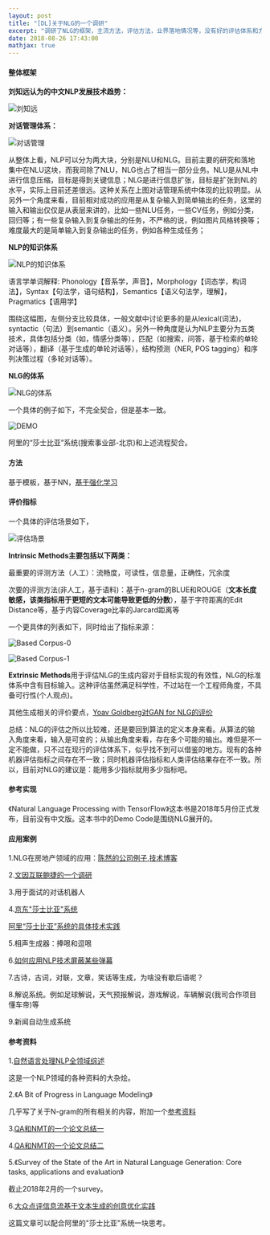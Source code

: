 ```yaml
---
layout: post
title: "[DL]关于NLG的一个调研"
excerpt: "调研了NLG的框架，主流方法，评估方法，业界落地情况等，没有好的评估体系和方法会制约NLG的发展，因此设计合理有效好用的评估指标是一个非常有挑战性的问题。"
date: 2018-08-26 17:43:00
mathjax: true
---
```


#### 整体框架

**刘知远认为的中文NLP发展技术趋势：**

![刘知远](http://wx1.sinaimg.cn/mw690/aba7d18bgy1fulvjtwt4gj20k00e90ze.jpg)

**对话管理体系：**

![对话管理](http://wx4.sinaimg.cn/mw690/aba7d18bgy1fulvjt9it2j20go05xmxl.jpg)

从整体上看，NLP可以分为两大块，分别是NLU和NLG。目前主要的研究和落地集中在NLU这块，而我司除了NLU，NLG也占了相当一部分业务。NLU是从NL中进行信息压缩，目标是得到关键信息；NLG是进行信息扩张，目标是扩张到NL的水平，实际上目前还差很远。这种关系在上图对话管理系统中体现的比较明显。从另外一个角度来看，目前相对成功的应用是从复杂输入到简单输出的任务，这里的输入和输出仅仅是从表层来讲的，比如一些NLU任务，一些CV任务，例如分类，回归等；有一些复杂输入到复杂输出的任务，不严格的说，例如图片风格转换等；难度最大的是简单输入到复杂输出的任务，例如各种生成任务；

**NLP的知识体系**

![NLP的知识体系](http://wx3.sinaimg.cn/mw690/aba7d18bgy1fulzf16u0uj20ya0hqjrr.jpg)

语言学单词解释: Phonology【音系学，声音】，Morphology【词态学，构词法】，Syntax【句法学，语句结构】，Semantics【语义句法学，理解】，Pragmatics【语用学】

围绕这幅图，左侧分支比较具体，一般文献中讨论更多的是从lexical(词法)，syntactic（句法）到semantic（语义）。另外一种角度是认为NLP主要分为五类技术，具体包括分类（如，情感分类等），匹配（如搜索，问答，基于检索的单轮对话等），翻译（基于生成的单轮对话等），结构预测（NER, POS tagging）和序列决策过程（多轮对话等）。

**NLG的体系**

![NLG的体系](http://wx1.sinaimg.cn/mw690/aba7d18bgy1fulzr15alzj20yg0icabn.jpg)

一个具体的例子如下，不完全契合，但是基本一致。

![DEMO](http://wx2.sinaimg.cn/mw690/aba7d18bgy1fun7ppksw3j20rf0mmagc.jpg)

阿里的“莎士比亚”系统(搜索事业部-北京)和上述流程契合。


#### 方法

基于模板，基于NN，[基于强化学习](https://zhuanlan.zhihu.com/p/22385421)

#### 评价指标

一个具体的评估场景如下，

![评估场景](http://wx2.sinaimg.cn/mw690/aba7d18bgy1fun5oa2g5oj20tf0jlte3.jpg)

**Intrinsic Methods主要包括以下两类：**

最重要的评测方法（人工）：流畅度，可读性，信息量，正确性，冗余度  

次要的评测方法(非人工，基于语料)：基于n-gram的BLUE和ROUGE（**文本长度敏感，该类指标用于更短的文本可能导致更低的分数**），基于字符距离的Edit Distance等，基于内容Coverage比率的Jarcard距离等

一个更具体的列表如下，同时给出了指标来源：

![Based Corpus-0](http://wx1.sinaimg.cn/mw690/aba7d18bgy1fun616qwrij20pt0majxs.jpg)

![Based Corpus-1](http://wx4.sinaimg.cn/mw690/aba7d18bgy1fun617b8wbj20pt0cgjv7.jpg)

**Extrinsic Methods**用于评估NLG的生成内容对于目标实现的有效性，NLG的标准体系中含有目标输入。这种评估虽然满足科学性，不过站在一个工程师角度，不具备可行性(个人观点)。

其他生成相关的评价要点，[Yoav Goldberg对GAN for NLG的评价](https://www.zhihu.com/question/60902505/answer/181516454)

总结：NLG的评估之所以比较难，还是要回到算法的定义本身来看。从算法的输入角度来看，输入是可变的；从输出角度来看，存在多个可能的输出。难但是不一定不能做，只不过在现行的评估体系下，似乎找不到可以借鉴的地方。现有的各种机器评估指标之间存在不一致；同时机器评估指标和人类评估结果存在不一致。所以，目前对NLG的建议是：能用多少指标就用多少指标吧。


#### 参考实现

《Natural Language Processing with TensorFlow》这本书是2018年5月份正式发布，目前没有中文版。这本书中的Demo Code是围绕NLG展开的。


#### 应用案例

1.NLG在房地产领域的应用：[陈然的公司例子](https://zhuanlan.zhihu.com/p/26419996),[技术博客](https://link.zhihu.com/?target=https%3A//www.trulia.com/blog/tech/nlg-in-real-estate/)

2.[文因互联鲍捷的一个调研](https://zhuanlan.zhihu.com/p/22922261)

3.用于面试的对话机器人

4.[京东"莎士比亚"系统](http://baijiahao.baidu.com/s?id=1597154374378244003&wfr=spider&for=pc)

[阿里“莎士比亚”系统的具体技术实践](https://zhuanlan.zhihu.com/p/33956907)

5.相声生成器：捧哏和逗哏

6.[如何应用NLP技术屏蔽某些弹幕](https://www.zhihu.com/question/53959076)

7.古诗，古词，对联，文章，笑话等生成，为啥没有歇后语呢？

8.解说系统。例如足球解说，天气预报解说，游戏解说，车辆解说(我司合作项目懂车帝)等

9.新闻自动生成系统


#### 参考资料

1.[自然语言处理NLP全领域综述](https://blog.csdn.net/lizhe_dashuju/article/details/81099900)

这是一个NLP领域的各种资料的大杂烩。

2.《A Bit of Progress in Language Modeling》

几乎写了关于N-gram的所有相关的内容，附加一个[参考资料](https://zhuanlan.zhihu.com/p/32829048)

3.[QA和NMT的一个论文总结一](https://blog.csdn.net/abcjennifer/article/details/51232645)

4.[QA和NMT的一个论文总结二](https://blog.csdn.net/abcjennifer/article/details/53428053)

5.《Survey of the State of the Art in Natural Language Generation: Core tasks, applications and evaluation》

截止2018年2月的一个survey。

6.[大众点评信息流基于文本生成的创意优化实践](https://mp.weixin.qq.com/s?__biz=MjM5NjQ5MTI5OA==&mid=2651750430&idx=1&sn=7ab5c680f97bc33bd690a312ffeeb035&chksm=bd1259538a65d0454c1420c789c74e07e34e8521d9084bbffadb3d6582383a100f3a32555c59&scene=0&xtrack=1&key=28dc293fbde3bc4d22a7787362b1143d4503047e44b2fdb4741059fa9913b38255a890af957d2f94b1ca7d7356dae3ac7f9bf5d2ce98c2e7cba6a9d63a27847fb654fa9330e7b8e639d8ef3b43626590&ascene=0&uin=MTg2NTIxNzUxNw%3D%3D&devicetype=iMac+MacBookAir7%2C2+OSX+OSX+10.12.6+build(16G29)&version=11020201&lang=zh_CN&pass_ticket=hLODkFUmVHZ%2Fg9yhYS8vhxKA2hgAOAYjIKpK%2BYmIB8PjY0WtI3bxQVFbW7PUmzri)

这篇文章可以配合阿里的"莎士比亚"系统一块思考。














